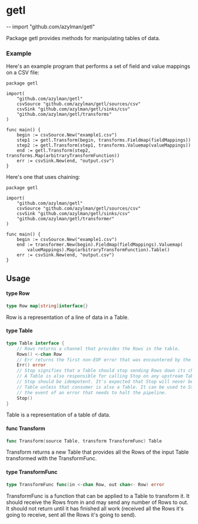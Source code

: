 # getl
--
    import "github.com/azylman/getl"

Package getl provides methods for manipulating tables of data.


### Example

Here's an example program that performs a set of field and value mappings on a
CSV file:

    package getl

    import(
    	"github.com/azylman/getl"
    	csvSource "github.com/azylman/getl/sources/csv"
    	csvSink "github.com/azylman/getl/sinks/csv"
    	"github.com/azylman/getl/transforms"
    )

    func main() {
    	begin := csvSource.New("example1.csv")
    	step1 := getl.Transform(begin, transforms.Fieldmap(fieldMappings))
    	step2 := getl.Transform(step1, transforms.Valuemap(valueMappings))
    	end := getl.Transform(step2, transforms.Map(arbitraryTransformFunction))
    	err := csvSink.New(end, "output.csv")
    }

Here's one that uses chaining:

    package getl

    import(
    	"github.com/azylman/getl"
    	csvSource "github.com/azylman/getl/sources/csv"
    	csvSink "github.com/azylman/getl/sinks/csv"
    	"github.com/azylman/getl/transformer"
    )

    func main() {
    	begin := csvSource.New("example1.csv")
    	end := transformer.New(begin).Fieldmap(fieldMappings).Valuemap(
    		valueMappings).Map(arbitraryTransformFunction).Table()
    	err := csvSink.New(end, "output.csv")
    }

## Usage

#### type Row

```go
type Row map[string]interface{}
```

Row is a representation of a line of data in a Table.

#### type Table

```go
type Table interface {
	// Rows returns a channel that provides the Rows in the table.
	Rows() <-chan Row
	// Err returns the first non-EOF error that was encountered by the Table.
	Err() error
	// Stop signifies that a Table should stop sending Rows down its channel.
	// A Table is also responsible for calling Stop on any upstream Tables it knows about.
	// Stop should be idempotent. It's expected that Stop will never be called by a consumer of a
	// Table unless that consumer is also a Table. It can be used to Stop all upstream Tables in
	// the event of an error that needs to halt the pipeline.
	Stop()
}
```

Table is a representation of a table of data.

#### func  Transform

```go
func Transform(source Table, transform TransformFunc) Table
```
Transform returns a new Table that provides all the Rows of the input Table
transformed with the TransformFunc.

#### type TransformFunc

```go
type TransformFunc func(in <-chan Row, out chan<- Row) error
```

TransformFunc is a function that can be applied to a Table to transform it. It
should receive the Rows from in and may send any number of Rows to out. It
should not return until it has finished all work (received all the Rows it's
going to receive, sent all the Rows it's going to send).
